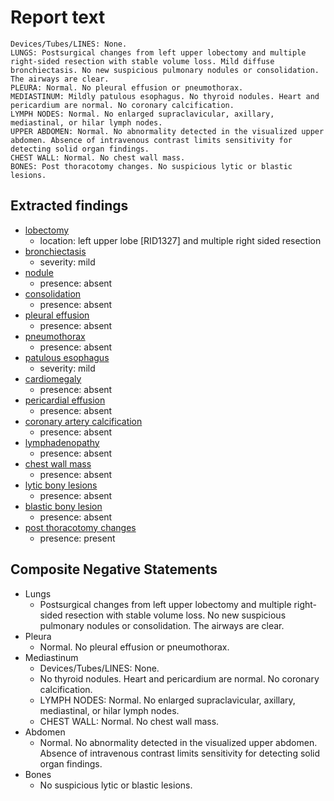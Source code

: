 # Report text

```text
Devices/Tubes/LINES: None.
LUNGS: Postsurgical changes from left upper lobectomy and multiple right-sided resection with stable volume loss. Mild diffuse bronchiectasis. No new suspicious pulmonary nodules or consolidation. The airways are clear.
PLEURA: Normal. No pleural effusion or pneumothorax.
MEDIASTINUM: Mildly patulous esophagus. No thyroid nodules. Heart and pericardium are normal. No coronary calcification.
LYMPH NODES: Normal. No enlarged supraclavicular, axillary, mediastinal, or hilar lymph nodes.
UPPER ABDOMEN: Normal. No abnormality detected in the visualized upper abdomen. Absence of intravenous contrast limits sensitivity for detecting solid organ findings.
CHEST WALL: Normal. No chest wall mass.
BONES: Post thoracotomy changes. No suspicious lytic or blastic lesions.
```

## Extracted findings

- [lobectomy](../../definitions/hood/lobectomy.json)
  - location: left upper lobe \[RID1327\] and multiple right sided resection
- [bronchiectasis](../../definitions/hood/bronchiectasis.cde.json)
  - severity: mild
- [nodule](../../definitions/hood/pulmonary-nodule.md)
  - presence: absent
- [consolidation](../../definitions/smartreporting/consolidation.txt)
  - presence: absent
- [pleural effusion](../../definitions/hood/pleural-effusion.json)
  - presence: absent
- [pneumothorax](../../definitions/hood/pneumothorax.json)
  - presence: absent
- [patulous esophagus](../../definitions/hood/esophageal-dilation.md)
  - severity: mild
- [cardiomegaly](../../definitions/upmedic/Cardiomegaly.cde.md)
  - presence: absent
- [pericardial effusion](../../definitions/hood/pericardial-effusion.json)
  - presence: absent
- [coronary artery calcification](../../definitions/nuance/coronary_artery_calcification.json)
  - presence: absent
- [lymphadenopathy](../../definitions/hood/mediastinal-lymph-nodes.json)
  - presence: absent
- [chest wall mass](../../definitions/nuance/chest_wall_mass.json)
  - presence: absent
- [lytic bony lesions](../../definitions/hood/lytic-lesion.md)
  - presence: absent
- [blastic bony lesion](../../definitions/hood/sclerotic-lesion.md)
  - presence: absent
- [post thoracotomy changes](../../definitions/nuance/post-thoracotomy_defects_in_the_chest_wall.json)
  - presence: present

## Composite Negative Statements

- Lungs
  - Postsurgical changes from left upper lobectomy and multiple right-sided resection with stable volume loss. No new suspicious pulmonary nodules or consolidation. The airways are clear.
- Pleura
  - Normal. No pleural effusion or pneumothorax.
- Mediastinum
  - Devices/Tubes/LINES: None.
  - No thyroid nodules. Heart and pericardium are normal. No coronary calcification.
  - LYMPH NODES: Normal. No enlarged supraclavicular, axillary, mediastinal, or hilar lymph nodes.
  - CHEST WALL: Normal. No chest wall mass.
- Abdomen
  - Normal. No abnormality detected in the visualized upper abdomen. Absence of intravenous contrast limits sensitivity for detecting solid organ findings.
- Bones
  - No suspicious lytic or blastic lesions.
  